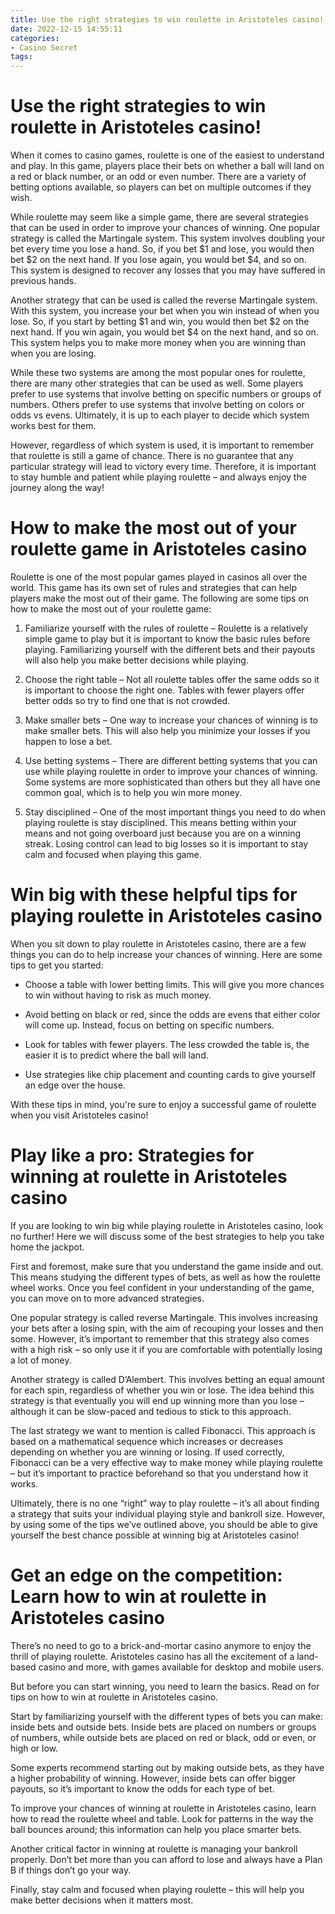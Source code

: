 ```yaml
---
title: Use the right strategies to win roulette in Aristoteles casino! 
date: 2022-12-15 14:55:11
categories:
- Casino Secret
tags:
---
```



#  Use the right strategies to win roulette in Aristoteles casino! 

When it comes to casino games, roulette is one of the easiest to understand and play. In this game, players place their bets on whether a ball will land on a red or black number, or an odd or even number. There are a variety of betting options available, so players can bet on multiple outcomes if they wish.

While roulette may seem like a simple game, there are several strategies that can be used in order to improve your chances of winning. One popular strategy is called the Martingale system. This system involves doubling your bet every time you lose a hand. So, if you bet $1 and lose, you would then bet $2 on the next hand. If you lose again, you would bet $4, and so on. This system is designed to recover any losses that you may have suffered in previous hands.

Another strategy that can be used is called the reverse Martingale system. With this system, you increase your bet when you win instead of when you lose. So, if you start by betting $1 and win, you would then bet $2 on the next hand. If you win again, you would bet $4 on the next hand, and so on. This system helps you to make more money when you are winning than when you are losing.

While these two systems are among the most popular ones for roulette, there are many other strategies that can be used as well. Some players prefer to use systems that involve betting on specific numbers or groups of numbers. Others prefer to use systems that involve betting on colors or odds vs evens. Ultimately, it is up to each player to decide which system works best for them.

However, regardless of which system is used, it is important to remember that roulette is still a game of chance. There is no guarantee that any particular strategy will lead to victory every time. Therefore, it is important to stay humble and patient while playing roulette – and always enjoy the journey along the way!

#  How to make the most out of your roulette game in Aristoteles casino 

Roulette is one of the most popular games played in casinos all over the world. This game has its own set of rules and strategies that can help players make the most out of their game. The following are some tips on how to make the most out of your roulette game:

1. Familiarize yourself with the rules of roulette – Roulette is a relatively simple game to play but it is important to know the basic rules before playing. Familiarizing yourself with the different bets and their payouts will also help you make better decisions while playing.

2. Choose the right table – Not all roulette tables offer the same odds so it is important to choose the right one. Tables with fewer players offer better odds so try to find one that is not crowded.

3. Make smaller bets – One way to increase your chances of winning is to make smaller bets. This will also help you minimize your losses if you happen to lose a bet.

4. Use betting systems – There are different betting systems that you can use while playing roulette in order to improve your chances of winning. Some systems are more sophisticated than others but they all have one common goal, which is to help you win more money.

5. Stay disciplined – One of the most important things you need to do when playing roulette is stay disciplined. This means betting within your means and not going overboard just because you are on a winning streak. Losing control can lead to big losses so it is important to stay calm and focused when playing this game.

#  Win big with these helpful tips for playing roulette in Aristoteles casino 

When you sit down to play roulette in Aristoteles casino, there are a few things you can do to help increase your chances of winning. Here are some tips to get you started:

- Choose a table with lower betting limits. This will give you more chances to win without having to risk as much money.

- Avoid betting on black or red, since the odds are evens that either color will come up. Instead, focus on betting on specific numbers.

- Look for tables with fewer players. The less crowded the table is, the easier it is to predict where the ball will land.

- Use strategies like chip placement and counting cards to give yourself an edge over the house.

With these tips in mind, you're sure to enjoy a successful game of roulette when you visit Aristoteles casino!

#  Play like a pro: Strategies for winning at roulette in Aristoteles casino 

If you are looking to win big while playing roulette in Aristoteles casino, look no further! Here we will discuss some of the best strategies to help you take home the jackpot.

First and foremost, make sure that you understand the game inside and out. This means studying the different types of bets, as well as how the roulette wheel works. Once you feel confident in your understanding of the game, you can move on to more advanced strategies. 

One popular strategy is called reverse Martingale. This involves increasing your bets after a losing spin, with the aim of recouping your losses and then some. However, it’s important to remember that this strategy also comes with a high risk – so only use it if you are comfortable with potentially losing a lot of money. 

Another strategy is called D’Alembert. This involves betting an equal amount for each spin, regardless of whether you win or lose. The idea behind this strategy is that eventually you will end up winning more than you lose – although it can be slow-paced and tedious to stick to this approach. 

The last strategy we want to mention is called Fibonacci. This approach is based on a mathematical sequence which increases or decreases depending on whether you are winning or losing. If used correctly, Fibonacci can be a very effective way to make money while playing roulette – but it’s important to practice beforehand so that you understand how it works. 

Ultimately, there is no one “right” way to play roulette – it’s all about finding a strategy that suits your individual playing style and bankroll size. However, by using some of the tips we’ve outlined above, you should be able to give yourself the best chance possible at winning big at Aristoteles casino!

#  Get an edge on the competition: Learn how to win at roulette in Aristoteles casino

There’s no need to go to a brick-and-mortar casino anymore to enjoy the thrill of playing roulette. Aristoteles casino has all the excitement of a land-based casino and more, with games available for desktop and mobile users.

But before you can start winning, you need to learn the basics. Read on for tips on how to win at roulette in Aristoteles casino.

Start by familiarizing yourself with the different types of bets you can make: inside bets and outside bets. Inside bets are placed on numbers or groups of numbers, while outside bets are placed on red or black, odd or even, or high or low.

Some experts recommend starting out by making outside bets, as they have a higher probability of winning. However, inside bets can offer bigger payouts, so it’s important to know the odds for each type of bet.

To improve your chances of winning at roulette in Aristoteles casino, learn how to read the roulette wheel and table. Look for patterns in the way the ball bounces around; this information can help you place smarter bets.

Another critical factor in winning at roulette is managing your bankroll properly. Don’t bet more than you can afford to lose and always have a Plan B if things don’t go your way.

Finally, stay calm and focused when playing roulette – this will help you make better decisions when it matters most.